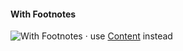 #### With Footnotes

![With Footnotes](https://img.shields.io/static/v1?label=Status&message=Deprecated&color=red) &middot; use [Content](?id=components-content--default&viewMode=docs) instead
